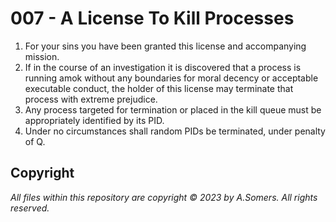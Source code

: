 # 007 - A License To Kill Processes
1) For your sins you have been granted this license and accompanying mission.
2) If in the course of an investigation it is discovered that a process is running amok without any boundaries for moral decency or acceptable executable conduct, the holder of this license may terminate that process with extreme prejudice.
3) Any process targeted for termination or placed in the kill queue must be appropriately identified by its PID.
4) Under no circumstances shall random PIDs be terminated, under penalty of Q.

## Copyright
_All files within this repository are copyright © 2023 by A.Somers. All rights reserved._

